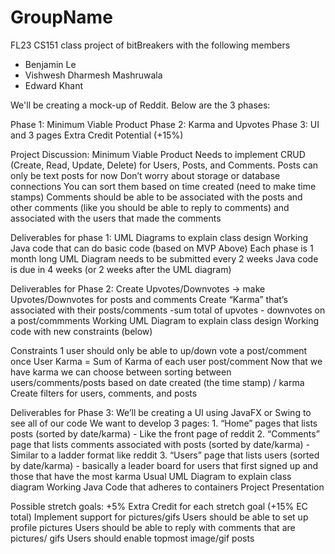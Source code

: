 # GroupName
FL23 CS151 class project of bitBreakers with the following members
- Benjamin Le
- Vishwesh Dharmesh Mashruwala
- Edward Khant

We'll be creating a mock-up of Reddit. Below are the 3 phases:

Phase 1: Minimum Viable Product
Phase 2: Karma and Upvotes
Phase 3: UI and 3 pages
Extra Credit Potential (+15%)

Project Discussion: Minimum Viable Product
    Needs to implement CRUD (Create, Read, Update, Delete) for Users, Posts, and Comments.
    Posts can only be text posts for now
    Don’t worry about storage or database connections
    You can sort them based on time created (need to make time stamps)
    Comments should be able to be associated with the posts and other comments (like you should be able to reply to comments) and associated with the users that made the comments

Deliverables for phase 1:
    UML Diagrams to explain class design 
    Working Java code that can do basic code (based on MVP Above)
    Each phase is 1 month long 
    UML Diagram needs to be submitted every 2 weeks
    Java code is due in 4 weeks (or 2 weeks after the UML diagram)

Deliverables for Phase 2:
    Create Upvotes/Downvotes -> make Upvotes/Downvotes for posts and comments 
    Create “Karma” that’s associated with their posts/comments
      -sum total of upvotes - downvotes on a post/commments
    Working UML Diagram to explain class design 
    Working code with new constraints (below)

Constraints
    1 user should only be able to up/down vote a post/comment once
    User Karma = Sum of Karma of each user post/comment
    Now that we have karma we can choose between sorting between users/comments/posts based on date created (the time stamp) / karma
    Create filters for users, comments, and posts

Deliverables for Phase 3:
    We’ll be creating a UI using JavaFX or Swing to see all of our code
    We want to develop 3 pages: 
          1. “Home” pages that lists posts (sorted by date/karma)
            - Like the front page of reddit
          2. “Comments” page that lists comments associated with posts (sorted by date/karma)
            -  Similar to a ladder format like reddit 
          3. “Users” page that lists users (sorted by date/karma)
            -  basically a leader board for users that first signed up and those that have the most karma 
    Usual UML Diagram to explain class diagram
    Working Java Code that adheres to containers
    Project Presentation 

Possible stretch goals: +5% Extra Credit for each stretch goal (+15% EC total)
    Implement support for pictures/gifs
    Users should be able to set up profile pictures
    Users should be able to reply with comments that are pictures/ gifs
    Users should enable topmost image/gif posts

